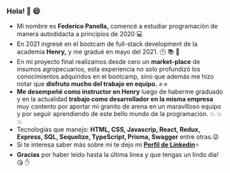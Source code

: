 ### Hola! 👋 :smile:

- Mi nombre es **Federico Panella,** comencé a estudiar programación de manera autodidacta a principios de 2020 :computer:
- En 2021 ingresé en el bootcam de full-stack development de la academia **Henry,** y me gradué en mayo del 2021. :clock2: :books: :date:
- En mi proyecto final realizamos desde cero un **market-place** de insumos agropecuarios, esta experiencia no solo profundizó los conocimientos adquiridos en el bootcamp, sino que además me hizo notar que **disfruto mucho del trabajo en equipo.** :fist: :fist:
- **Me desempeñé como instructor en Henry** luego de haberme graduado y en la actualidad **trabajo como desarrollador en la misma empresa** muy contento por aportar mi granito de arena en un maravilloso equipo y por seguir aprendiendo de este bello mundo de la programación. :boom: :boom: :boom: 
- Tecnologías que manejo: **HTML, CSS, Javascrip, React, Redux, Express, SQL, Sequelize, TypeScript, Prisma, Swagger** entre otras.:stuck_out_tongue_winking_eye:
- Si te interesa saber más sobre mi te dejo mi **[Perfil de Linkedin](https://www.linkedin.com/in/federico-panella/)**:star:
- **Gracias** por haber leido hasta la última linea y que tengas un lindo día! :kissing_heart: :hand:

<!--
**efedefede/efedefede** is a ✨ _special_ ✨ repository because its `README.md` (this file) appears on your GitHub profile.

Here are some ideas to get you started:

- 🔭 I’m currently working on ...
- 🌱 I’m currently learning ...
- 👯 I’m looking to collaborate on ...
- 🤔 I’m looking for help with ...
- 💬 Ask me about ...
- 📫 How to reach me: ...
- 😄 Pronouns: ...
- ⚡ Fun fact: ...
-->
